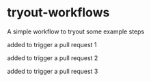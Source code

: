 # tryout-workflows
A simple workflow to tryout some example steps

added to trigger a pull request 1

added to trigger a pull request 2

added to trigger a pull request 3

